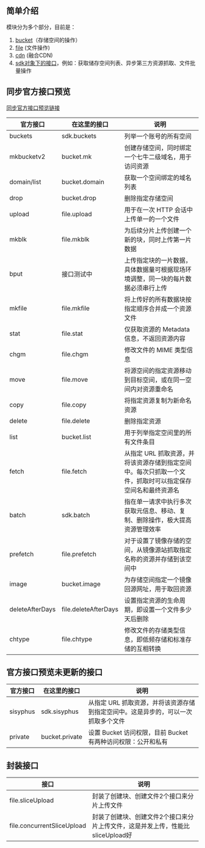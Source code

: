 ## 简单介绍

模块分为多个部分，目前是：
1. [bucket](./bucket.md)（存储空间的操作）
2. [file](./file.md) (文件操作)
3. [cdn](./cdn.md) (融合CDN)
4. [sdk对象下的接口](./sdk.md)，例如：获取储存空间列表、异步第三方资源抓取、文件批量操作

## 同步官方接口预览

[同步官方接口预览链接](https://developer.qiniu.com/kodo/api/1731/api-overview)

官方接口            | 在这里的接口           | 说明 
-------------------|----------------------|----------------------------------
buckets	           | sdk.buckets          | 列举一个账号的所有空间
mkbucketv2	       | bucket.mk            | 创建存储空间，同时绑定一个七牛二级域名，用于访问资源
domain/list	       | bucket.domain        | 获取一个空间绑定的域名列表
drop	             | bucket.drop          | 删除指定存储空间
upload   	         | file.upload          | 用于在一次 HTTP 会话中上传单一的一个文件
mkblk   	         | file.mkblk           | 为后续分片上传创建一个新的块，同时上传第一片数据
bput	             | 接口测试中             | 上传指定块的一片数据，具体数据量可根据现场环境调整，同一块的每片数据必须串行上传
mkfile	           | file.mkfile          | 将上传好的所有数据块按指定顺序合并成一个资源文件
stat     	         | file.stat            | 仅获取资源的 Metadata 信息，不返回资源内容
chgm    	         | file.chgm            | 修改文件的 MIME 类型信息
move    	         | file.move            | 将源空间的指定资源移动到目标空间，或在同一空间内对资源重命名
copy    	         | file.copy            | 将指定资源复制为新命名资源
delete   	         | file.delete          | 删除指定资源
list    	         | bucket.list          | 用于列举指定空间里的所有文件条目
fetch    	         | file.fetch           | 从指定 URL 抓取资源，并将该资源存储到指定空间中。每次只抓取一个文件，抓取时可以指定保存空间名和最终资源名
batch   	         | sdk.batch            | 指在单一请求中执行多次获取元信息、移动、复制、删除操作，极大提高资源管理效率
prefetch	         | file.prefetch        | 对于设置了镜像存储的空间，从镜像源站抓取指定名称的资源并存储到该空间中
image   	         | bucket.image         | 为存储空间指定一个镜像回源网址，用于取回资源
deleteAfterDays	   | file.deleteAfterDays | 设置指定资源的生命周期，即设置一个文件多少天后删除
chtype  	         | file.chtype          | 修改文件的存储类型信息，即低频存储和标准存储的互相转换

## 官方接口预览未更新的接口

官方接口            | 在这里的接口           | 说明 
-------------------|----------------------|----------------------------------
sisyphus           | sdk.sisyphus         | 从指定 URL 抓取资源，并将该资源存储到指定空间中。这是异步的，可以一次抓取多个文件
private            | bucket.private       | 设置 Bucket 访问权限，目前 Bucket 有两种访问权限：公开和私有

## 封装接口

接口                           | 说明 
------------------------------|----------------------------------
file.sliceUpload              | 封装了创建块、创建文件2个接口来分片上传文件
file.concurrentSliceUpload    | 封装了创建块、创建文件2个接口来分片上传文件，这是并发上传，性能比sliceUpload好